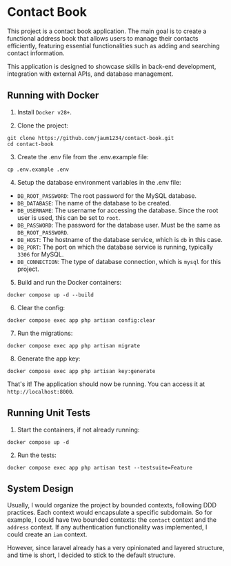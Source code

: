 # Contact Book

This project is a contact book application. The main goal is to create a functional address book that allows users to manage their contacts efficiently, featuring essential functionalities such as adding and searching contact information.

This application is designed to showcase skills in back-end development, integration with external APIs, and database management.

## Running with Docker

1. Install `Docker v28+`.

2. Clone the project:
```
git clone https://github.com/jaum1234/contact-book.git
cd contact-book
```

3. Create the .env file from the .env.example file:
```
cp .env.example .env
```

4. Setup the database environment variables in the .env file:
  - `DB_ROOT_PASSWORD`: The root password for the MySQL database.
  - `DB_DATABASE`: The name of the database to be created.
  - `DB_USERNAME`: The username for accessing the database. Since the root user is used, this can be set to `root`.
  - `DB_PASSWORD`: The password for the database user. Must be the same as `DB_ROOT_PASSWORD`.
  - `DB_HOST`: The hostname of the database service, which is `db` in this case.
  - `DB_PORT`: The port on which the database service is running, typically `3306` for MySQL.
  - `DB_CONNECTION`: The type of database connection, which is `mysql` for this project.

5. Build and run the Docker containers:
```
docker compose up -d --build
```

6. Clear the config:
```
docker compose exec app php artisan config:clear
```

7. Run the migrations:
```
docker compose exec app php artisan migrate
```

8. Generate the app key:
```
docker compose exec app php artisan key:generate
```

That's it! The application should now be running. You can access it at `http://localhost:8000`.

## Running Unit Tests

1. Start the containers, if not already running:
```
docker compose up -d
```

2. Run the tests:
```
docker compose exec app php artisan test --testsuite=Feature
```

## System Design

Usually, I would organize the project by bounded contexts, following DDD practices. Each context would encapsulate a specific subdomain. So for example, I could have two bounded contexts: the `contact` context and the `address` context. If any authentication functionality was implemented, I could create an `iam` context.

However, since laravel already has a very opinionated and layered structure, and time is short, I decided to stick to the default structure.